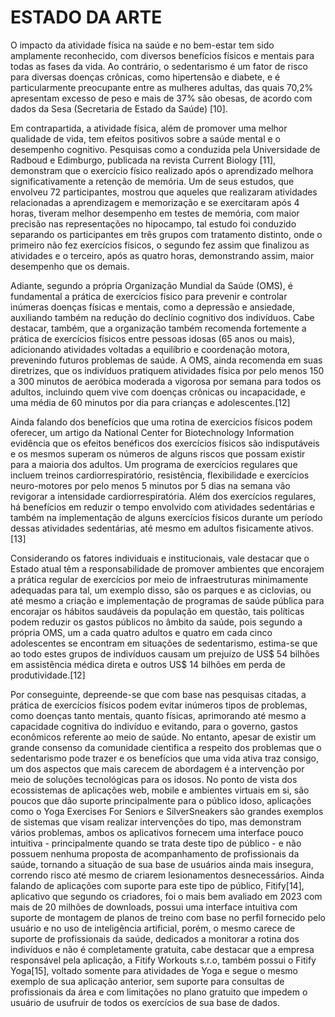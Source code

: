 # ESTADO DA ARTE

O impacto da atividade física na saúde e no bem-estar tem sido amplamente reconhecido, com diversos benefícios físicos e mentais para todas as fases da vida. Ao contrário, o sedentarismo é um fator de risco para diversas doenças crônicas, como hipertensão e diabete, e é particularmente preocupante entre as mulheres adultas, das quais 70,2% apresentam excesso de peso e mais de 37% são obesas, de acordo com dados da Sesa (Secretaria de Estado da Saúde) [10].

Em contrapartida, a atividade física, além de promover uma melhor qualidade de vida, tem efeitos positivos sobre a saúde mental e o desempenho cognitivo. Pesquisas como a conduzida pela Universidade de Radboud e Edimburgo, publicada na revista Current Biology [11], demonstram que o exercício físico realizado após o aprendizado melhora significativamente a retenção de memória. Um de seus estudos, que envolveu 72 participantes, mostrou que aqueles que realizaram atividades relacionadas a aprendizagem e memorização e se exercitaram após 4 horas, tiveram melhor desempenho em testes de memória, com maior precisão nas representações no hipocampo, tal estudo foi conduzido separando os participantes em três grupos com tratamento distinto, onde o primeiro não fez exercícios físicos, o segundo fez assim que finalizou as atividades e o terceiro, após as quatro horas, demonstrando assim, maior desempenho que os demais.

Adiante, segundo a própria Organização Mundial da Saúde (OMS), é fundamental a prática de exercícios físico para prevenir e controlar inúmeras doenças físicas e mentais, como a depressão e ansiedade, auxiliando também na redução do declínio cognitivo dos indivíduos. Cabe destacar, também, que a organização também recomenda fortemente a prática de exercícios físicos entre pessoas idosas (65 anos ou mais), adicionando atividades voltadas a equilíbrio e coordenação motora, prevenindo futuros problemas de saúde. A OMS, ainda recomenda em suas diretrizes, que os indivíduos pratiquem atividades física por pelo menos 150 a 300 minutos de aeróbica moderada a vigorosa por semana para todos os adultos, incluindo quem vive com doenças crônicas ou incapacidade, e uma média de 60 minutos por dia para crianças e adolescentes.[12]

Ainda falando dos benefícios que uma rotina de exercícios físicos podem oferecer, um artigo da National Center for Biotechnology Information evidência que os efeitos benéficos dos exercícios físicos são indisputáveis e os mesmos superam os números de alguns riscos que possam existir para a maioria dos adultos. Um programa de exercícios regulares que incluem treinos cardiorrespiratório, resistência, flexibilidade e exercícios neuro-motores por pelo menos 5 minutos por 5 dias na semana vão revigorar a intensidade cardiorrespiratória. Além dos exercícios regulares, há benefícios em reduzir o tempo envolvido com atividades sedentárias e também na implementação de alguns exercícios físicos durante um período dessas atividades sedentárias, até mesmo em adultos fisicamente ativos.[13]

Considerando os fatores individuais e institucionais, vale destacar que o Estado atual têm a responsabilidade de promover ambientes que encorajem a prática regular de exercícios por meio de infraestruturas minimamente adequadas para tal, um exemplo disso, são os parques e as ciclovias, ou até mesmo a criação e implementação de programas de saúde pública para encorajar os hábitos saudáveis da população em questão, tais políticas podem reduzir os gastos públicos no âmbito da saúde, pois segundo a própria OMS, um a cada quatro adultos e quatro em cada cinco adolescentes se encontram em situações de sedentarismo, estima-se que ao todo estes grupos de indivíduos causam um prejuízo de US$ 54 bilhões em assistência médica direta e outros US$ 14 bilhões em perda de produtividade.[12]

Por conseguinte, depreende-se que com base nas pesquisas citadas, a prática de exercícios físicos podem evitar inúmeros tipos de problemas, como doenças tanto mentais, quanto físicas, aprimorando até mesmo a capacidade cognitiva do indivíduo e evitando, para o governo, gastos econômicos referente ao meio de saúde. No entanto, apesar de existir um grande consenso da comunidade cientifica a respeito dos problemas que o sedentarismo pode trazer e os benefícios que uma vida ativa traz consigo, um dos aspectos que mais carecem de abordagem é a intervenção por meio de soluções tecnológicas para os idosos. No ponto de vista dos ecossistemas de aplicações web, mobile e ambientes virtuais em si, são poucos que dão suporte principalmente para o público idoso, aplicações como o Yoga Exercises For Seniors e SilverSneakers são grandes exemplos de sistemas que visam realizar intervenções do tipo, mas demonstram vários problemas, ambos os aplicativos fornecem uma interface pouco intuitiva - principalmente quando se trata deste tipo de público - e não possuem nenhuma proposta de acompanhamento de profissionais da saúde, tornando a situação de sua base de usuários ainda mais insegura, correndo risco até mesmo de criarem lesionamentos desnecessários. Ainda falando de aplicações com suporte para este tipo de público, Fitify[14], aplicativo que segundo os criadores, foi o mais bem avaliado em 2023 com mais de 20 milhões de downloads, possui uma interface intuitiva com suporte de montagem de planos de treino com base no perfil fornecido pelo usuário e no uso de inteligência artificial, porém, o mesmo carece de suporte de profissionais da saúde, dedicados a monitorar a rotina dos indivíduos e não é completamente gratuita, cabe destacar que a empresa responsável pela aplicação, a Fitify Workouts s.r.o, também possui o Fitify Yoga[15], voltado somente para atividades de Yoga e segue o mesmo exemplo de sua aplicação anterior, sem suporte para consultas de profissionais da área e com limitações no plano gratuito que impedem o usuário de usufruir de todos os exercícios de sua base de dados.
